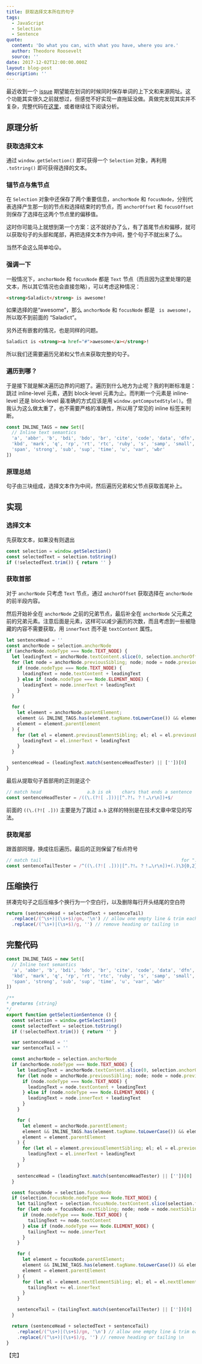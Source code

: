 ```yaml
---
title: 获取选择文本所在的句子
tags:
  - JavaScript
  - Selection
  - Sentence
quote:
  content: 'Do what you can, with what you have, where you are.'
  author: Theodore Roosevelt
  source: ''
date: 2017-12-02T12:00:00.000Z
layout: blog-post
description: ''
---
```


最近收到一个 [issue](https://github.com/crimx/crx-saladict/issues/12) 期望能在划词的时候同时保存单词的上下文和来源网址。这个功能其实很久之前就想过，但感觉不好实现一直拖延没做。真做完发现其实并不复杂，完整代码在[这里](https://github.com/crimx/crx-saladict/blob/7a9f7048eb267be308a234000b4bf11f65cfdc01/src/helpers/selection.js#L33-L95)，或者继续往下阅读分析。

## 原理分析

### 获取选择文本

通过 `window.getSelection()` 即可获得一个 `Selection` 对象，再利用 `.toString()` 即可获得选择的文本。

### 锚节点与焦节点

在 `Selection` 对象中还保存了两个重要信息，`anchorNode` 和 `focusNode`，分别代表选择产生那一刻的节点和选择结束时的节点，而 `anchorOffset` 和 `focusOffset` 则保存了选择在这两个节点里的偏移值。

这时你可能马上就想到第一个方案：这不就好办了么，有了首尾节点和偏移，就可以获取句子的头部和尾部，再把选择文本作为中间，整个句子不就出来了么。

当然不会这么简单哈:stuck_out_tongue:。

### 强调一下

一般情况下，`anchorNode` 和 `focusNode` 都是 `Text` 节点（而且因为这里处理的是文本，所以其它情况也会直接忽略），可以考虑这种情况：

```html
<strong>Saladict</strong> is awesome!
```

如果选择的是“awesome”，那么 `anchorNode` 和 `focusNode` 都是 ` is awesome!`，所以取不到前面的 “Saladict”。

另外还有嵌套的情况，也是同样的问题。

```html
Saladict is <strong><a href="#">awesome</a></strong>!
```

所以我们还需要遍历兄弟和父节点来获取完整的句子。

### 遍历到哪？

于是接下就是解决遍历边界的问题了。遍历到什么地方为止呢？我的判断标准是：跳过 inline-level 元素，遇到 block-level 元素为止。而判断一个元素是 inline-level 还是 block-level 最准确的方式应该是用 `window.getComputedStyle()`。但我认为这么做太重了，也不需要严格的准确性，所以用了常见的 inline 标签来判断。

```javascript
const INLINE_TAGS = new Set([
  // Inline text semantics
  'a', 'abbr', 'b', 'bdi', 'bdo', 'br', 'cite', 'code', 'data', 'dfn', 'em', 'i',
  'kbd', 'mark', 'q', 'rp', 'rt', 'rtc', 'ruby', 's', 'samp', 'small',
  'span', 'strong', 'sub', 'sup', 'time', 'u', 'var', 'wbr'
])
```

### 原理总结

句子由三块组成，选择文本作为中间，然后遍历兄弟和父节点获取首尾补上。

## 实现

### 选择文本

先获取文本，如果没有则退出

```javascript
const selection = window.getSelection()
const selectedText = selection.toString()
if (!selectedText.trim()) { return '' }
```

### 获取首部

对于 `anchorNode` 只考虑 `Text` 节点，通过 `anchorOffset` 获取选择在 `anchorNode` 的前半段内容。

然后开始补全在 `anchorNode` 之前的兄弟节点，最后补全在 `anchorNode` 父元素之前的兄弟元素。注意后面是元素，这样可以减少遍历的次数，而且考虑到一些被隐藏的内容不需要获取，用 `innerText` 而不是 `textContent` 属性。

```javascript
let sentenceHead = ''
const anchorNode = selection.anchorNode
if (anchorNode.nodeType === Node.TEXT_NODE) {
  let leadingText = anchorNode.textContent.slice(0, selection.anchorOffset)
  for (let node = anchorNode.previousSibling; node; node = node.previousSibling) {
    if (node.nodeType === Node.TEXT_NODE) {
      leadingText = node.textContent + leadingText
    } else if (node.nodeType === Node.ELEMENT_NODE) {
      leadingText = node.innerText + leadingText
    }
  }

  for (
    let element = anchorNode.parentElement;
    element && INLINE_TAGS.has(element.tagName.toLowerCase()) && element !== document.body;
    element = element.parentElement
  ) {
    for (let el = element.previousElementSibling; el; el = el.previousElementSibling) {
      leadingText = el.innerText + leadingText
    }
  }

  sentenceHead = (leadingText.match(sentenceHeadTester) || [''])[0]
}
```

最后从提取句子首部用的正则是这个

```javascript
// match head                 a.b is ok    chars that ends a sentence
const sentenceHeadTester = /((\.(?![ .]))|[^.?!。？！…\r\n])+$/
```

前面的 `((\.(?![ .]))` 主要是为了跳过 `a.b` 这样的特别是在技术文章中常见的写法。

### 获取尾部

跟首部同理，换成往后遍历。最后的正则保留了标点符号

```javascript
// match tail                                                    for "..."
const sentenceTailTester = /^((\.(?![ .]))|[^.?!。？！…\r\n])+(.)\3{0,2}/
```

## 压缩换行

拼凑完句子之后压缩多个换行为一个空白行，以及删除每行开头结尾的空白符

```javascript
return (sentenceHead + selectedText + sentenceTail)
  .replace(/(^\s+)|(\s+$)/gm, '\n') // allow one empty line & trim each line
  .replace(/(^\s+)|(\s+$)/g, '') // remove heading or tailing \n
```

## 完整代码

```javascript
const INLINE_TAGS = new Set([
  // Inline text semantics
  'a', 'abbr', 'b', 'bdi', 'bdo', 'br', 'cite', 'code', 'data', 'dfn', 'em', 'i',
  'kbd', 'mark', 'q', 'rp', 'rt', 'rtc', 'ruby', 's', 'samp', 'small',
  'span', 'strong', 'sub', 'sup', 'time', 'u', 'var', 'wbr'
])

/**
* @returns {string}
*/
export function getSelectionSentence () {
  const selection = window.getSelection()
  const selectedText = selection.toString()
  if (!selectedText.trim()) { return '' }

  var sentenceHead = ''
  var sentenceTail = ''

  const anchorNode = selection.anchorNode
  if (anchorNode.nodeType === Node.TEXT_NODE) {
    let leadingText = anchorNode.textContent.slice(0, selection.anchorOffset)
    for (let node = anchorNode.previousSibling; node; node = node.previousSibling) {
      if (node.nodeType === Node.TEXT_NODE) {
        leadingText = node.textContent + leadingText
      } else if (node.nodeType === Node.ELEMENT_NODE) {
        leadingText = node.innerText + leadingText
      }
    }

    for (
      let element = anchorNode.parentElement;
      element && INLINE_TAGS.has(element.tagName.toLowerCase()) && element !== document.body;
      element = element.parentElement
    ) {
      for (let el = element.previousElementSibling; el; el = el.previousElementSibling) {
        leadingText = el.innerText + leadingText
      }
    }

    sentenceHead = (leadingText.match(sentenceHeadTester) || [''])[0]
  }

  const focusNode = selection.focusNode
  if (selection.focusNode.nodeType === Node.TEXT_NODE) {
    let tailingText = selection.focusNode.textContent.slice(selection.focusOffset)
    for (let node = focusNode.nextSibling; node; node = node.nextSibling) {
      if (node.nodeType === Node.TEXT_NODE) {
        tailingText += node.textContent
      } else if (node.nodeType === Node.ELEMENT_NODE) {
        tailingText += node.innerText
      }
    }

    for (
      let element = focusNode.parentElement;
      element && INLINE_TAGS.has(element.tagName.toLowerCase()) && element !== document.body;
      element = element.parentElement
    ) {
      for (let el = element.nextElementSibling; el; el = el.nextElementSibling) {
        tailingText += el.innerText
      }
    }

    sentenceTail = (tailingText.match(sentenceTailTester) || [''])[0]
  }

  return (sentenceHead + selectedText + sentenceTail)
    .replace(/(^\s+)|(\s+$)/gm, '\n') // allow one empty line & trim each line
    .replace(/(^\s+)|(\s+$)/g, '') // remove heading or tailing \n
}
```

【完】

